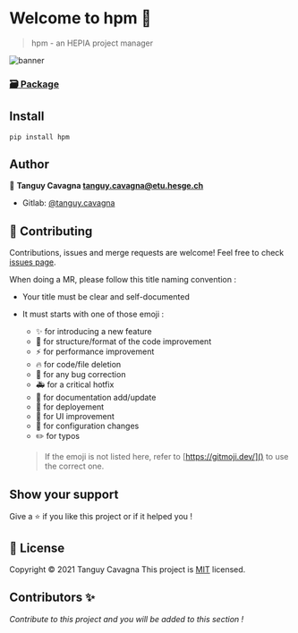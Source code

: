 # Welcome to **hpm** 👋

> hpm - an HEPIA project manager

![banner](https://i.imgur.com/GAMyEle.png)

### [:card_file_box: Package](https://pypi.org/project/hpm)

## Install

```
pip install hpm
```

## Author

:bust_in_silhouette: **Tanguy Cavagna <tanguy.cavagna@etu.hesge.ch>**
- Gitlab: [@tanguy.cavagna](https://gitedu.hesge.ch/tanguy.cavagna)

## :handshake: Contributing

Contributions, issues and merge requests are welcome!
Feel free to check [issues page](https://gitedu.hesge.ch/tanguy.cavagna/hpm/-/issues).

When doing a MR, please follow this title naming convention :

- Your title must be clear and self-documented
- It must starts with one of those emoji :
  - :sparkles: for introducing a new feature
  - :art: for structure/format of the code improvement
  - :zap: for performance improvement
  - :fire: for code/file deletion
  - :bug: for any bug correction
  - :ambulance: for a critical hotfix
  - :memo: for documentation add/update
  - :rocket: for deployement
  - :lipstick: for UI improvement
  - :wrench: for configuration changes
  - :pencil2: for typos
  
  > If the emoji is not listed here, refer to [https://gitmoji.dev/]() to use the correct one.

## Show your support

Give a :star: if you like this project or if it helped you !

## :memo: License

Copyright © 2021 Tanguy Cavagna
This project is [MIT](https://gitedu.hesge.ch/tanguy.cavagna/hpm/-/blob/master/LICENSE) licensed.

## Contributors :sparkles:

_Contribute to this project and you will be added to this section !_
